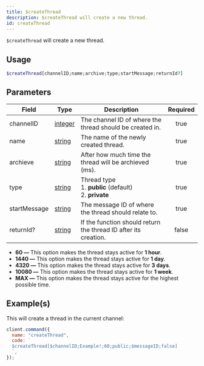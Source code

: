 ```yaml
---
title: $createThread
description: $createThread will create a new thread.
id: createThread
---
```


`$createThread` will create a new thread.

## Usage

```php
$createThread[channelID;name;archive;type;startMessage;returnId?]
```

## Parameters

| Field        | Type                                                                                                | Description                                                      | Required |
| ------------ | --------------------------------------------------------------------------------------------------- | ---------------------------------------------------------------- | :------: |
| channelID    | [integer](https://developer.mozilla.org/en-US/docs/Web/JavaScript/Reference/Global_Objects/Integer) | The channel ID of where the thread should be created in.         |   true   |
| name         | [string](https://developer.mozilla.org/en-US/docs/Web/JavaScript/Reference/Global_Objects/String)   | The name of the newly created thread.                            |   true   |
| archieve     | [string](https://developer.mozilla.org/en-US/docs/Web/JavaScript/Reference/Global_Objects/String)   | After how much time the thread will be archieved (ms).           |   true   |
| type         | [string](https://developer.mozilla.org/en-US/docs/Web/JavaScript/Reference/Global_Objects/String)   | Thread type <br /> 1. **public** (default) <br /> 2. **private** |   true   |
| startMessage | [string](https://developer.mozilla.org/en-US/docs/Web/JavaScript/Reference/Global_Objects/String)   | The message ID of where the thread should relate to.             |   true   |
| returnId?    | [string](https://developer.mozilla.org/en-US/docs/Web/JavaScript/Reference/Global_Objects/String)   | If the function should return the thread ID after its creation.  |  false   |

- **60 —** This option makes the thread stays active for **1 hour**.
- **1440 —** This option makes the thread stays active for **1 day**.
- **4320 —** This option makes the thread stays active for **3 days**.
- **10080 —** This option makes the thread stays active for **1 week**.
- **MAX —** This option makes the thread stays active for the highest possible time.

## Example(s)

This will create a thread in the current channel:

```javascript
client.command({
  name: "createThread",
  code: `
  $createThread[$channelID;Example!;60;public;$messageID;false]
  `,
});
```
